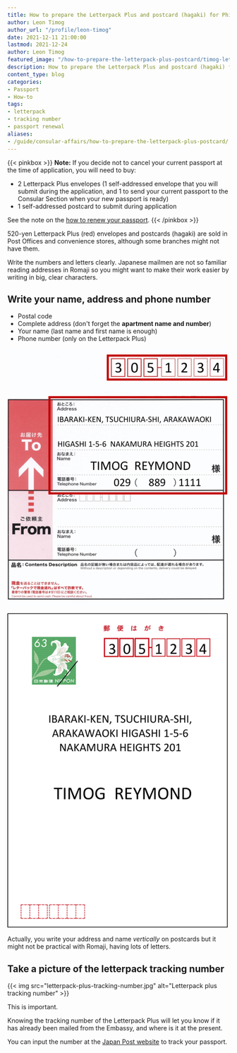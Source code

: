 ```yaml
---
title: How to prepare the Letterpack Plus and postcard (hagaki) for Philippine passport renewal
author: Leon Timog
author_url: "/profile/leon-timog"
date: 2021-12-11 21:00:00
lastmod: 2021-12-24
author: Leon Timog
featured_image: "/how-to-prepare-the-letterpack-plus-postcard/timog-letterpack-plus-name-address.gif"
description: How to prepare the Letterpack Plus and postcard (hagaki) for passport renewal
content_type: blog
categories:
- Passport
- How-to
tags:
- letterpack
- tracking number
- passport renewal
aliases:
- /guide/consular-affairs/how-to-prepare-the-letterpack-plus-postcard/
---
```

{{< pinkbox >}}
**Note:** If you decide not to cancel your current passport at the time of application, you will need to buy:

- 2 Letterpack Plus envelopes (1 self-addressed envelope that you will submit during the application, and 1 to send your current passport to the Consular Section when your new passport is ready)
- 1 self-addressed postcard to submit during application

See the note on the [how to renew your passport](../how-to-renew-philippine-passport-in-japan-tokyo/#2-prepare-the-necessary-documents).
{{< /pinkbox >}}

520-yen Letterpack Plus (red) envelopes and postcards (hagaki) are sold in Post Offices and convenience stores, although some branches might not have them. 

Write the numbers and letters clearly. Japanese mailmen are not so familiar reading addresses in Romaji so you might want to make their work easier by writing in big, clear characters.

## Write your name, address and phone number

- Postal code
- Complete address (don't forget the **apartment name and number**)
- Your name (last name and first name is enough)
- Phone number (only on the Letterpack Plus)

![Write name and address on Letterpack envelope](timog-letterpack-plus-name-address.gif "Write name and address on Letterpack envelope")

![Write name and address on postcard hagaki](timog-postcard-hagaki-name-address.gif "Write name and address on postcard hagaki")

Actually, you write your address and name *vertically* on postcards but it might not be practical with Romaji, having lots of letters.

## Take a picture of the letterpack tracking number

{{< img src="letterpack-plus-tracking-number.jpg" alt="Letterpack plus tracking number" >}}

This is important.

Knowing the tracking number of the Letterpack Plus will let you know if it has already been mailed from the Embassy, and where is it at the present.

You can input the number at the [Japan Post website](https://www.post.japanpost.jp/index_en.html) to track your passport.
